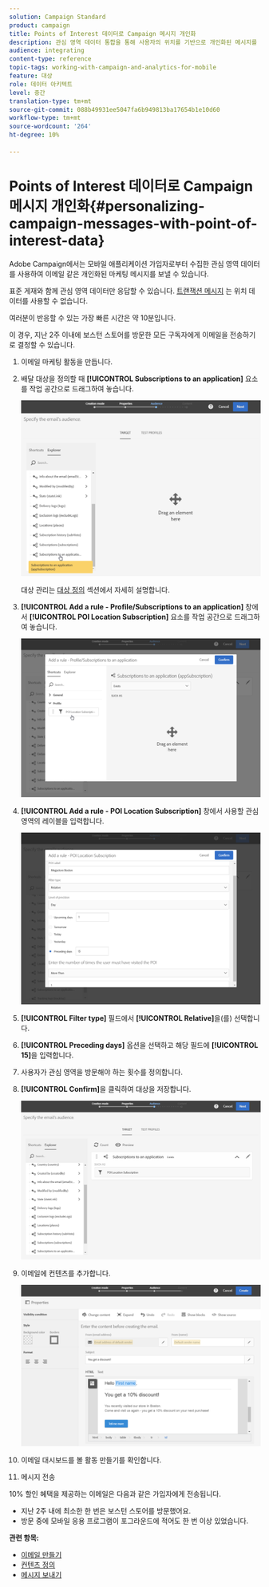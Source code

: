 ```yaml
---
solution: Campaign Standard
product: campaign
title: Points of Interest 데이터로 Campaign 메시지 개인화
description: 관심 영역 데이터 통합을 통해 사용자의 위치를 기반으로 개인화된 메시지를 만드는 방법을 살펴볼 수 있습니다.
audience: integrating
content-type: reference
topic-tags: working-with-campaign-and-analytics-for-mobile
feature: 대상
role: 데이터 아키텍트
level: 중간
translation-type: tm+mt
source-git-commit: 088b49931ee5047fa6b949813ba17654b1e10d60
workflow-type: tm+mt
source-wordcount: '264'
ht-degree: 10%

---
```



# Points of Interest 데이터로 Campaign 메시지 개인화{#personalizing-campaign-messages-with-point-of-interest-data}

Adobe Campaign에서는 모바일 애플리케이션 가입자로부터 수집한 관심 영역 데이터를 사용하여 이메일 같은 개인화된 마케팅 메시지를 보낼 수 있습니다.

표준 게재와 함께 관심 영역 데이터만 응답할 수 있습니다. [트랜잭션 메시지](../../channels/using/getting-started-with-transactional-msg.md) 는 위치 데이터를 사용할 수 없습니다.

여러분이 반응할 수 있는 가장 빠른 시간은 약 10분입니다.

이 경우, 지난 2주 이내에 보스턴 스토어를 방문한 모든 구독자에게 이메일을 전송하기로 결정할 수 있습니다.

1. 이메일 마케팅 활동을 만듭니다.
1. 배달 대상을 정의할 때 **[!UICONTROL Subscriptions to an application]** 요소를 작업 공간으로 드래그하여 놓습니다.

   ![](assets/poi_subscriptions_app.png)

   대상 관리는 [대상 정의](../../audiences/using/creating-audiences.md) 섹션에서 자세히 설명합니다.

1. **[!UICONTROL Add a rule - Profile/Subscriptions to an application]** 창에서 **[!UICONTROL POI Location Subscription]** 요소를 작업 공간으로 드래그하여 놓습니다.

   ![](assets/poi_add_rule_profile_subscription.png)

1. **[!UICONTROL Add a rule - POI Location Subscription]** 창에서 사용할 관심 영역의 레이블을 입력합니다.

   ![](assets/poi_location_subscription.png)

1. **[!UICONTROL Filter type]** 필드에서 **[!UICONTROL Relative]**&#x200B;을(를) 선택합니다.
1. **[!UICONTROL Preceding days]** 옵션을 선택하고 해당 필드에 **[!UICONTROL 15]**&#x200B;을 입력합니다.
1. 사용자가 관심 영역을 방문해야 하는 횟수를 정의합니다.
1. **[!UICONTROL Confirm]**&#x200B;을 클릭하여 대상을 저장합니다.

   ![](assets/poi_subscriptions_app_audience_defined.png)

1. 이메일에 컨텐츠를 추가합니다.

   ![](assets/poi_email_content.png)

1. 이메일 대시보드를 볼 활동 만들기를 확인합니다.
1. 메시지 전송

10% 할인 혜택을 제공하는 이메일은 다음과 같은 가입자에게 전송됩니다.

* 지난 2주 내에 최소한 한 번은 보스턴 스토어를 방문했어요.
* 방문 중에 모바일 응용 프로그램이 포그라운드에 적어도 한 번 이상 있었습니다.

**관련 항목:**

* [이메일 만들기](../../channels/using/creating-an-email.md)
* [컨텐츠 정의](../../designing/using/personalization.md#example-email-personalization)
* [메시지 보내기](../../sending/using/confirming-the-send.md)

